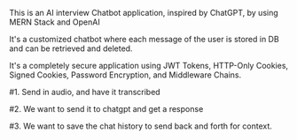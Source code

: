 This is an AI interview Chatbot application, inspired by ChatGPT, by using MERN Stack and OpenAI

It's a customized chatbot where each message of the user is stored in DB and can be retrieved and deleted.

It's a completely secure application using JWT Tokens, HTTP-Only Cookies, Signed Cookies, Password Encryption, and Middleware Chains.

#1. Send in audio, and have it transcribed

#2. We want to send it to chatgpt and get a response

#3. We want to save the chat history to send back and forth for context.